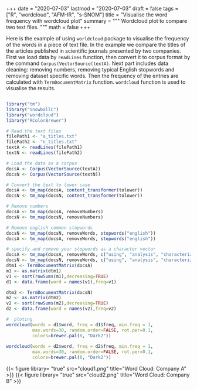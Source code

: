 
+++
date = "2020-07-03"
lastmod = "2020-07-03"
draft = false
tags = ["R", "wordcloud", "AFM-IR", "s-SNOM"]
title = "Visualise the word frequency with wordcloud plot"
summary = """
Wordcloud plot to compare two text files.
"""
math = false
+++

Here is the example of using `worldcloud` package to visualise the frequency of the words in a piece of text file. In the example we compare the titles of the articles published in scientific journals presented by two companies. First we load data by `readLines` function, then convert it to corpus format by the command `Corpus(VectorSource(textA)`. Next part includes data cleaning: removing numbers, removing typical English stopwords and removing dataset specific words. Then the frequency of the entries are calculated with `TermDocumentMatrix` function. `wordcloud` function is used to visualise the results.  

```r

library("tm")
library("SnowballC")
library("wordcloud")
library("RColorBrewer")

# Read the text files
filePath1 <- "a_titles.txt"
filePath2 <- "n_titles.txt"
textA <- readLines(filePath1)
textN <- readLines(filePath2)

# Load the data as a corpus
docsA <- Corpus(VectorSource(textA))
docsN <- Corpus(VectorSource(textN))

# Convert the text to lower case
docsA <- tm_map(docsA, content_transformer(tolower))
docsN <- tm_map(docsN, content_transformer(tolower))

# Remove numbers
docsA <- tm_map(docsA, removeNumbers)
docsN <- tm_map(docsN, removeNumbers)

# Remove english common stopwords
docsN <- tm_map(docsN, removeWords, stopwords("english"))
docsA <- tm_map(docsA, removeWords, stopwords("english"))

# specify and remove your stopwords as a character vector
docsA <- tm_map(docsA, removeWords, c("using", "analysis", "characterization", "type")) 
docsN <- tm_map(docsN, removeWords, c("using", "analysis", "characterization", "type")) 
dtm1 <- TermDocumentMatrix(docsA)
m1 <- as.matrix(dtm1)
v1 <- sort(rowSums(m1),decreasing=TRUE)
d1 <- data.frame(word = names(v1),freq=v1)

dtm2 <- TermDocumentMatrix(docsN)
m2 <- as.matrix(dtm2)
v2 <- sort(rowSums(m2),decreasing=TRUE)
d2 <- data.frame(word = names(v2),freq=v2)

#  ploting 
wordcloud(words = d1$word, freq = d1$freq, min.freq = 1,
          max.words=30, random.order=FALSE, rot.per=0.1, 
          colors=brewer.pal(8, "Dark2"))
          
wordcloud(words = d2$word, freq = d2$freq, min.freq = 1,
          max.words=30, random.order=FALSE, rot.per=0.1, 
          colors=brewer.pal(8, "Dark2"))
```

{{< figure library= "true" src="cloud1.png" title="Word Cloud: Company A" >}}
{{< figure library= "true" src="cloud2.png" title="Word Cloud: Company B" >}}
